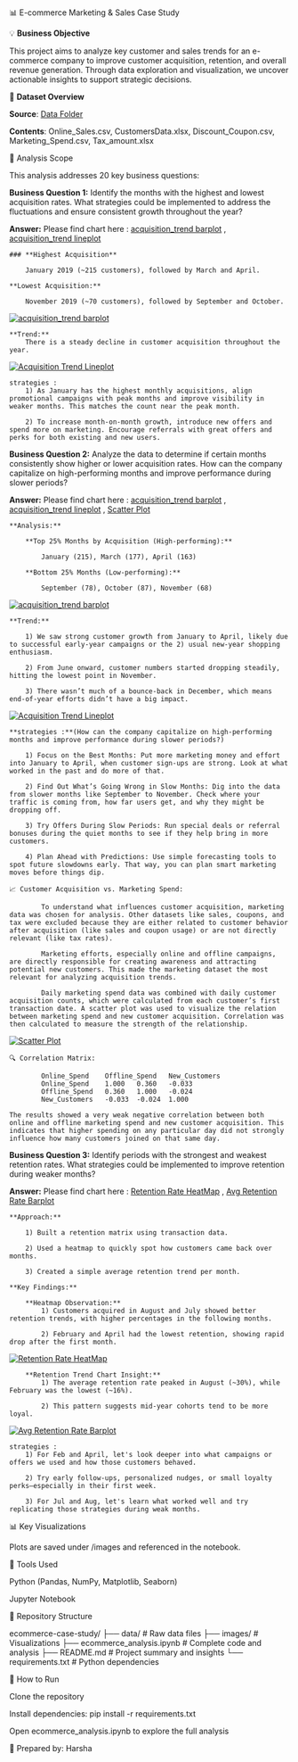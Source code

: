 📊 E-commerce Marketing & Sales Case Study

💡 **Business Objective**

This project aims to analyze key customer and sales trends for an e-commerce company to improve customer acquisition, retention, and overall revenue generation. Through data exploration and visualization, we uncover actionable insights to support strategic decisions.

📂 **Dataset Overview**

**Source**: [Data Folder](./data/)

**Contents**: Online_Sales.csv, CustomersData.xlsx, Discount_Coupon.csv, Marketing_Spend.csv, Tax_amount.xlsx

📅 Analysis Scope

This analysis addresses 20 key business questions:

**Business Question 1:** Identify the months with the highest and lowest acquisition rates. What strategies could be implemented to address the fluctuations and ensure consistent growth throughout the year?

**Answer:** 
    Please find chart here : [acquisition_trend barplot](./images/Q1_acquisition_barplot.png) , [acquisition_trend lineplot](./images/Q2_acquisition_lineplot.png)

    ### **Highest Acquisition**

        January 2019 (~215 customers), followed by March and April.

    **Lowest Acquisition:**

        November 2019 (~70 customers), followed by September and October.

[![acquisition_trend barplot](./images/Q1_acquisition_barplot.png)](./images/Q1_acquisition_barplot.png)

    **Trend:**
        There is a steady decline in customer acquisition throughout the year.

[![Acquisition Trend Lineplot](./images/Q2_acquisition_lineplot.png)](./images/Q2_acquisition_lineplot.png)

    
    strategies : 
        1) As January has the highest monthly acquisitions, align promotional campaigns with peak months and improve visibility in weaker months. This matches the count near the peak month. 

        2) To increase month-on-month growth, introduce new offers and spend more on marketing. Encourage referrals with great offers and perks for both existing and new users. 


**Business Question 2:** Analyze the data to determine if certain months consistently show higher or lower acquisition rates. How can the company capitalize on high-performing months and improve performance during slower periods?

**Answer:** 
    Please find chart here :  [acquisition_trend barplot](./images/Q1_acquisition_barplot.png) , [acquisition_trend lineplot](./images/Q2_acquisition_lineplot.png) , [Scatter Plot](./images/acquisition_vs_marketing_scatter.png)

    **Analysis:**

        **Top 25% Months by Acquisition (High-performing):**

            January (215), March (177), April (163)

        **Bottom 25% Months (Low-performing):**

            September (78), October (87), November (68)

[![acquisition_trend barplot](./images/Q1_acquisition_barplot.png)](./images/Q1_acquisition_barplot.png)

    **Trend:**

        1) We saw strong customer growth from January to April, likely due to successful early-year campaigns or the 2) usual new-year shopping enthusiasm.

        2) From June onward, customer numbers started dropping steadily, hitting the lowest point in November.

        3) There wasn’t much of a bounce-back in December, which means end-of-year efforts didn’t have a big impact.

[![Acquisition Trend Lineplot](./images/Q2_acquisition_lineplot.png)](./images/Q2_acquisition_lineplot.png)
    
    **strategies :**(How can the company capitalize on high-performing months and improve performance during slower periods?)

        1) Focus on the Best Months: Put more marketing money and effort into January to April, when customer sign-ups are strong. Look at what worked in the past and do more of that.

        2) Find Out What’s Going Wrong in Slow Months: Dig into the data from slower months like September to November. Check where your traffic is coming from, how far users get, and why they might be dropping off.

        3) Try Offers During Slow Periods: Run special deals or referral bonuses during the quiet months to see if they help bring in more customers.

        4) Plan Ahead with Predictions: Use simple forecasting tools to spot future slowdowns early. That way, you can plan smart marketing moves before things dip.

    📈 Customer Acquisition vs. Marketing Spend: 

            To understand what influences customer acquisition, marketing data was chosen for analysis. Other datasets like sales, coupons, and tax were excluded because they are either related to customer behavior after acquisition (like sales and coupon usage) or are not directly relevant (like tax rates).

            Marketing efforts, especially online and offline campaigns, are directly responsible for creating awareness and attracting potential new customers. This made the marketing dataset the most relevant for analyzing acquisition trends.

            Daily marketing spend data was combined with daily customer acquisition counts, which were calculated from each customer’s first transaction date. A scatter plot was used to visualize the relation between marketing spend and new customer acquisition. Correlation was then calculated to measure the strength of the relationship.

[![Scatter Plot](./images/acquisition_vs_marketing_scatter.png)](./images/acquisition_vs_marketing_scatter.png)

    🔍 Correlation Matrix:

            Online_Spend	Offline_Spend	New_Customers
            Online_Spend	1.000	0.360	-0.033
            Offline_Spend	0.360	1.000	-0.024
            New_Customers	-0.033	-0.024	1.000

    The results showed a very weak negative correlation between both online and offline marketing spend and new customer acquisition. This indicates that higher spending on any particular day did not strongly influence how many customers joined on that same day.

**Business Question 3:** Identify periods with the strongest and weakest retention rates. What strategies could be implemented to improve retention during weaker months?

**Answer:** 
    Please find chart here : [Retention Rate HeatMap](./images/Q3_RetentionRate.png) , [Avg Retention Rate Barplot](./images/Q3_AvgRetentionRate.png)

    **Approach:**

        1) Built a retention matrix using transaction data.

        2) Used a heatmap to quickly spot how customers came back over months.

        3) Created a simple average retention trend per month.

    **Key Findings:**

        **Heatmap Observation:**
            1) Customers acquired in August and July showed better retention trends, with higher percentages in the following months.

            2) February and April had the lowest retention, showing rapid drop after the first month.

[![Retention Rate HeatMap](./images/Q3_RetentionRate.png)](./images/Q3_RetentionRate.png)

        **Retention Trend Chart Insight:**
            1) The average retention rate peaked in August (~30%), while February was the lowest (~16%).

            2) This pattern suggests mid-year cohorts tend to be more loyal.

[![Avg Retention Rate Barplot](./images/Q3_AvgRetentionRate.png)](./images/Q3_AvgRetentionRate.png)
    
    strategies : 
        1) For Feb and April, let's look deeper into what campaigns or offers we used and how those customers behaved.

        2) Try early follow-ups, personalized nudges, or small loyalty perks—especially in their first week.

        3) For Jul and Aug, let's learn what worked well and try replicating those strategies during weak months.



📊 Key Visualizations

Plots are saved under /images and referenced in the notebook.


🔧 Tools Used

Python (Pandas, NumPy, Matplotlib, Seaborn)

Jupyter Notebook

📁 Repository Structure

ecommerce-case-study/
├── data/                      # Raw data files
├── images/                    # Visualizations
├── ecommerce_analysis.ipynb   # Complete code and analysis
├── README.md                  # Project summary and insights
└── requirements.txt           # Python dependencies

🚀 How to Run

Clone the repository

Install dependencies: pip install -r requirements.txt

Open ecommerce_analysis.ipynb to explore the full analysis

📅 Prepared by: Harsha



